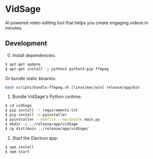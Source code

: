 # VidSage

AI powered video editing tool that helps you create engaging videos in minutes.

## Development

0. Install dependencies:
```bash
$ apt-get update
$ apt-get install -y python3 python3-pip ffmpeg
```

Or bundle static binaries:

```bash
bash scripts/bundle-ffmpeg.sh [linux|mac|win] release/app/bin
```

1. Bundle VidSage's Python runtime:
```bash
$ cd vidSage
$ pip install -r requirements.txt
$ pip install -U pyinstaller
$ pyinstaller --onefile --noconsole main.py
$ mkdir -p ../release/app/vidSage
$ cp dist/main ../release/app/vidSage/
```

2. Start the Electron app:
```bash
$ npm install
$ npm start
```
